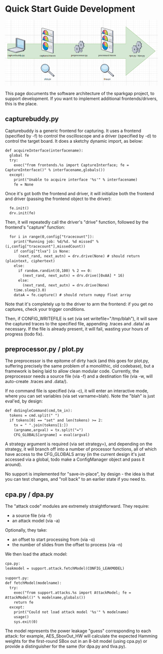 # Quick Start Guide Development

![Setup Picture](imgs/quickstart/docs-commit.png)

This page documents the software architecture of the sparkgap project, to support development. If you want to implement additional frontends/drivers, this is the place.

## capturebuddy.py

Capturebuddy is a generic frontend for capturing. It uses a frontend (specified by -f) to control the oscilloscope and a driver (specified by -d) to control the target board. It does a sketchy dynamic import, as below:

```
def acquireInterface(interfacename):
  global fe
  try:
    exec("from frontends.%s import CaptureInterface; fe = CaptureInterface()" % interfacename,globals())
  except:
    print("Unable to acquire interface '%s'" % interfacename)
    fe = None
```

Once it's got both the frontend and driver, it will initialize both the frontend and driver (passing the frontend object to the driver):

```
  fe.init()
  drv.init(fe)
```

Then, it will repeatedly call the driver's "drive" function, followed by the frontend's "capture" function:

```
  for i in range(0,config["tracecount"]):
    print("Running job: %d/%d. %d missed" % (i,config["tracecount"],missedCount))
    if config["tlva"] is None:
      (next_rand, next_autn) = drv.drive(None) # should return (plaintext, ciphertext)
    else:
      if random.randint(0,100) % 2 == 0:
        (next_rand, next_autn) = drv.drive([0xAA] * 16)
      else:
        (next_rand, next_autn) = drv.drive(None)
    time.sleep(3.0)
    dataA = fe.capture() # should return numpy float array
```

Note that it's completely up to the driver to arm the frontend: if you get no captures, check your trigger conditions.

Then, if CONFIG_WRITEFILE is set (via set writefile="/tmp/blah"), it will save the captured traces to the specified file, appending .traces and .data/ as necessary. If the file is already present, it will fail, wasting your hours of progress (todo fix).

## preprocessor.py / plot.py

The preprocessor is the epitome of dirty hack (and this goes for plot.py, suffering precisely the same problem of a monolithic, old codebase), but a framework is being laid to allow clean modular code. Currently, the preprocessor needs a source file (via -f) and a destination file (via -w, will auto-create .traces and .data/).

If no command file is specified (via -c), it will enter an interactive mode, where you can set variables (via set varname=blah). Note the "blah" is just eval'ed, by design:

```
def doSingleCommand(cmd,tm_in):
  tokens = cmd.split(" ")
  if tokens[0] == "set" and len(tokens) >= 2:
    tx = " ".join(tokens[1:])
    (argname,argval) = tx.split("=")
    CFG_GLOBALS[argname] = eval(argval)
```

A strategy argument is required (via set strategy=), and depending on the strategy, it will branch off into a number of processor functions, all of which have access to the CFG_GLOBALS array (in the current design it's just accessed via a global, todo make a ConfigManager object and pass it around).

No support is implemented for "save-in-place", by design - the idea is that you can test changes, and "roll back" to an earlier state if you need to.

## cpa.py / dpa.py

The "attack code" modules are extremely straightforward. They require:

- a source file (via -f)
- an attack model (via -a)

Optionally, they take:

- an offset to start processing from (via -o)
- the number of slides from the offset to process (via -n)

We then load the attack model:

```
cpa.py: 
leakmodel = support.attack.fetchModel(CONFIG_LEAKMODEL)

support.py:
def fetchModel(modelname):
  try:
    exec("from support.attacks.%s import AttackModel; fe = AttackModel()" % modelname,globals())
    return fe
  except:
    print("Could not load attack model '%s'" % modelname)
    usage()
    sys.exit(0)
```

The model represents the power leakage "guess" corresponding to each attack: for example, AES_SboxOut_HW will calculate the expected Hamming weights for the first-round SBox out in an 8-bit model (using cpa.py) or provide a distinguisher for the same (for dpa.py and tlva.py).